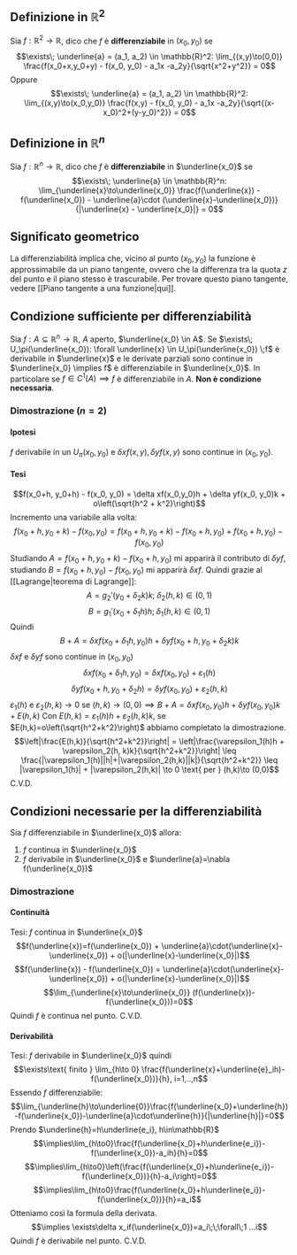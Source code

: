 ## Definizione in $\mathbb{R}^2$
Sia $f: \mathbb{R}^2 \to \mathbb{R}$, dico che $f$ è **differenziabile** in $(x_0, y_0)$ se
$$\exists\; \underline{a} = (a_1, a_2) \in \mathbb{R}^2: \lim_{(x,y)\to(0,0)} \frac{f(x_0+x,y_0+y) - f(x_0, y_0) - a_1x -a_2y}{\sqrt{x^2+y^2}} = 0$$
Oppure
$$\exists\; \underline{a} = (a_1, a_2) \in \mathbb{R}^2: \lim_{(x,y)\to(x_0,y_0)} \frac{f(x,y) - f(x_0, y_0) - a_1x -a_2y}{\sqrt{(x-x_0)^2+(y-y_0)^2}} = 0$$
## Definizione in $\mathbb{R}^n$
Sia $f: \mathbb{R}^n \to \mathbb{R}$, dico che $f$ è **differenziabile** in $\underline{x_0}$ se
$$\exists\; \underline{a} \in \mathbb{R}^n: \lim_{\underline{x}\to\underline{x_0}} \frac{f(\underline{x}) - f(\underline{x_0}) - \underline{a}\cdot (\underline{x}-\underline{x_0})}{|\underline{x} - \underline{x_0}|} = 0$$
## Significato geometrico
La differenziabilità implica che, vicino al punto $(x_0, y_0)$ la funzione è approssimabile da un piano tangente, ovvero che la differenza tra la quota $z$ del punto e il piano stesso è trascurabile.
Per trovare questo piano tangente, vedere [[Piano tangente a una funzione|qui]].

## Condizione sufficiente per differenziabilità
Sia $f: A \subseteq \mathbb{R}^n \to \mathbb{R}$, $A$ aperto, $\underline{x_0} \in A$.
Se $\exists\; U_\pi(\underline{x_0}): \forall \underline{x} \in U_\pi(\underline{x_0}) \;f$ è derivabile in $\underline{x}$ e le derivate parziali sono continue in $\underline{x_0} \implies f$ è differenziabile in $\underline{x_0}$.
In particolare se $f \in C^1(A) \implies f$ è differenziabile in $A$.
**Non è condizione necessaria**.

### Dimostrazione ($n = 2$)

#### Ipotesi
$f$ derivabile in un $U_\pi (x_0, y_0)$ e $\delta xf(x,y),\delta yf(x,y)$ sono continue in $(x_0, y_0)$.
#### Tesi
$$f(x_0+h, y_0+h) - f(x_0, y_0) = \delta xf(x_0,y_0)h + \delta yf(x_0, y_0)k + o\left(\sqrt{h^2 + k^2}\right)$$
Incremento una variabile alla volta:
$$f(x_0+h, y_0+k) - f(x_0, y_0) = f(x_0+h, y_0+k) - f(x_0+h, y_0) + f(x_0+h, y_0) - f(x_0, y_0)$$
Studiando $A = f(x_0+h, y_0+k) - f(x_0+h, y_0)$ mi apparirà il contributo di $\delta yf$, studiando $B = f(x_0+h, y_0) - f(x_0, y_0)$ mi apparirà $\delta xf$.
Quindi grazie al [[Lagrange|teorema di Lagrange]]:
$$A = g_2'(y_0 + \delta_2k)k; \;\delta_2(h, k)\in(0,1)$$
$$B = g_1'(x_0 + \delta_1h)h; \;\delta_1(h, k)\in(0,1)$$
Quindi
$$B + A = \delta xf(x_0+\delta_1h, y_0)h + \delta yf(x_0+h, y_0+\delta_2k)k$$
$\delta xf$ e $\delta yf$ sono continue in $(x_0, y_0)$
$$\delta xf(x_0+\delta_1h,y_0) = \delta xf(x_0, y_0) + \varepsilon_1(h)$$
$$\delta yf(x_0+h,y_0+\delta_2h) = \delta yf(x_0, y_0) + \varepsilon_2(h,k)$$
$\varepsilon_1(h)$ e $\varepsilon_2(h,k) \to 0$ se $(h,k)\to(0,0) \implies B + A = \delta xf(x_0,y_0)h + \delta yf(x_0,y_0)k + E(h,k)$
Con $E(h,k) = \varepsilon_1(h)h + \varepsilon_2(h, k)k$, se $E(h,k)=o\left(\sqrt{h^2+k^2}\right)$ abbiamo completato la dimostrazione.
$$\left|\frac{E(h,k)}{\sqrt{h^2+k^2}}\right| = \left|\frac{\varepsilon_1(h)h + \varepsilon_2(h, k)k}{\sqrt{h^2+k^2}}\right| \leq \frac{|\varepsilon_1(h)||h|+|\varepsilon_2(h,k)||k|}{\sqrt{h^2+k^2}} \leq |\varepsilon_1(h)| + |\varepsilon_2(h,k)| \to 0 \text{ per } (h,k)\to (0,0)$$
C.V.D.

## Condizioni necessarie per la differenziabilità
Sia $f$ differenziabile in $\underline{x_0}$ allora:
1. $f$ continua in $\underline{x_0}$
2. $f$ derivabile in $\underline{x_0}$ e $\underline{a}=\nabla f(\underline{x_0})$
### Dimostrazione
#### Continuità
Tesi: $f$ continua in $\underline{x_0}$
$$f(\underline{x})=f(\underline{x_0}) + \underline{a}\cdot(\underline{x}-\underline{x_0}) + o(|\underline{x}-\underline{x_0}|)$$
$$f(\underline{x}) - f(\underline{x_0}) = \underline{a}\cdot(\underline{x}-\underline{x_0}) + o(|\underline{x}-\underline{x_0}|)$$
$$\lim_{\underline{x}\to\underline{x_0}} (f(\underline{x})-f(\underline{x_0}))=0$$
Quindi $f$ è continua nel punto.
C.V.D.
#### Derivabilità
Tesi: $f$ derivabile in $\underline{x_0}$ quindi
$$\exists\text{ finito } \lim_{h\to 0} \frac{f(\underline{x}+\underline{e}_ih)-f(\underline{x_0})}{h}, i=1,..,n$$
Essendo $f$ differenziabile:
$$\lim_{\underline{h}\to\underline{0}}\frac{f(\underline{x_0}+\underline{h})-f(\underline{x_0})-\underline{a}\cdot\underline{h}}{|\underline{h}|}=0$$
Prendo $\underline{h}=h\underline{e_i}, h\in\mathbb{R}$
$$\implies\lim_{h\to0}\frac{f(\underline{x_0}+h\underline{e_i})-f(\underline{x_0})-a_ih}{h}=0$$
$$\implies\lim_{h\to0}\left(\frac{f(\underline{x_0}+h\underline{e_i})-f(\underline{x_0})}{h}-a_i\right)=0$$
$$\implies\lim_{h\to0}\frac{f(\underline{x_0}+h\underline{e_i})-f(\underline{x_0})}{h}=a_i$$
Otteniamo così la formula della derivata.
$$\implies \exists\delta x_if(\underline{x_0})=a_i\;\;\forall\;1 ...i$$
Quindi $f$ è derivabile nel punto.
C.V.D.